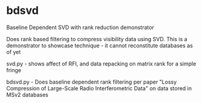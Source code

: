 # bdsvd
Baseline Dependent SVD with rank reduction demonstrator

Does rank based filtering to compress visibility data using SVD. This is a demonstrator to showcase technique - it cannot reconstitute databases as of yet

svd.py - shows affect of RFI, and data repacking on matrix rank for a simple fringe

bdsvd.py - Does baseline dependent rank filtering per paper "Lossy Compression of Large-Scale Radio Interferometric Data" on data stored in MSv2 databases
